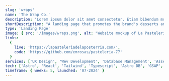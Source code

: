 ```yaml
---
slug: 'wraps'
name: 'The Wrap Co.'
description: 'Lorem ipsum dolor sit amet consectetur. Etiam bibendum morbi aliquet quis consequat maecenas. Mollis elementum massa lectus blandit vivamus in. Rutrum lacus amet sem vel eu mauris risus. Eget cras dignissim urna egestas. Velit pharetra sed adipiscing imperdiet. Nisi orci dolor at id semper pharetra.'
shortDescription: "A landing page that promotes the brand's desserts and branches."
type: 'Landing Page'
image: { src: '/images/wraps.png', alt: "Website mockup of La Pastelería de La Postreria's landing page" }
links:
  {
    live: 'https://lapasteleriadelaposterria.com/',
    code: 'https://github.com/emrosas/pasteleria-77'
  }
services: ['UX Design', 'Wev Development', 'Database Management', 'Asset Creation']
tech: ['Astro', 'React', 'Tailwind', 'Typescript', 'Astro DB', 'GSAP', 'Rive', 'Vercel']
timeframe: { weeks: 5, launched: '07-2024' }
---
```

